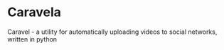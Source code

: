 # Caravela
Caravel - a utility for automatically uploading videos to social networks, written in python
